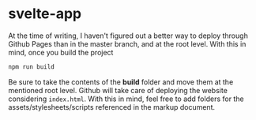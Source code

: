 # svelte-app

At the time of writing, I haven't figured out a better way to deploy through Github Pages than in the master branch, and at the root level. With this in mind, once you build the project

```bash
npm run build
```

Be sure to take the contents of the **build** folder and move them at the mentioned root level. Github will take care of deploying the website considering `index.html`. With this in mind, feel free to add folders for the assets/stylesheets/scripts referenced in the markup document.
